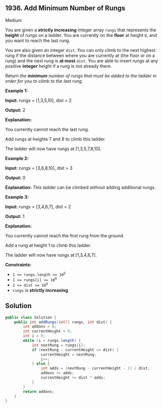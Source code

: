 ## 1936\. Add Minimum Number of Rungs

Medium

You are given a **strictly increasing** integer array `rungs` that represents the **height** of rungs on a ladder. You are currently on the **floor** at height `0`, and you want to reach the last rung.

You are also given an integer `dist`. You can only climb to the next highest rung if the distance between where you are currently at (the floor or on a rung) and the next rung is **at most** `dist`. You are able to insert rungs at any positive **integer** height if a rung is not already there.

Return _the **minimum** number of rungs that must be added to the ladder in order for you to climb to the last rung._

**Example 1:**

**Input:** rungs = [1,3,5,10], dist = 2

**Output:** 2

**Explanation:** 

You currently cannot reach the last rung. 

Add rungs at heights 7 and 8 to climb this ladder. 

The ladder will now have rungs at [1,3,5,7,8,10].

**Example 2:**

**Input:** rungs = [3,6,8,10], dist = 3

**Output:** 0

**Explanation:** This ladder can be climbed without adding additional rungs.

**Example 3:**

**Input:** rungs = [3,4,6,7], dist = 2

**Output:** 1

**Explanation:** 

You currently cannot reach the first rung from the ground. 

Add a rung at height 1 to climb this ladder. 

The ladder will now have rungs at [1,3,4,6,7].

**Constraints:**

*   <code>1 <= rungs.length <= 10<sup>5</sup></code>
*   <code>1 <= rungs[i] <= 10<sup>9</sup></code>
*   <code>1 <= dist <= 10<sup>9</sup></code>
*   `rungs` is **strictly increasing**.

## Solution

```java
public class Solution {
    public int addRungs(int[] rungs, int dist) {
        int addons = 0;
        int currentHeight = 0;
        int i = 0;
        while (i < rungs.length) {
            int nextRung = rungs[i];
            if (nextRung - currentHeight <= dist) {
                currentHeight = nextRung;
                i++;
            } else {
                int adds = (nextRung - currentHeight - 1) / dist;
                addons += adds;
                currentHeight += dist * adds;
            }
        }
        return addons;
    }
}
```